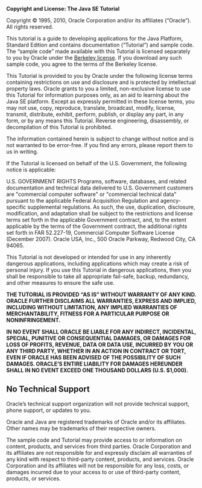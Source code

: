 **Copyright
and License: The Java SE Tutorial**

Copyright © 1995,
2010, Oracle Corporation and/or its affiliates (“Oracle”). All
rights reserved.

This tutorial is a
guide to developing applications for the Java Platform, Standard
Edition and contains documentation (“Tutorial”) and sample code.
The “sample code” made available with this Tutorial is licensed
separately to you by Oracle under the [Berkeley
license](http://developers.sun.com/license/berkeley_license.html).
If you download any such sample code, you agree to the terms of the
Berkeley license.

This Tutorial is
provided to you by Oracle under the following license terms
containing restrictions on use and disclosure and is protected by
intellectual property laws. Oracle grants to you a limited,
non-exclusive license to use this Tutorial for information purposes
only, as an aid to learning about the Java SE platform. Except as
expressly permitted in these license terms, you may not use, copy,
reproduce, translate, broadcast, modify, license, transmit,
distribute, exhibit, perform, publish, or display any part, in any
form, or by any means this Tutorial. Reverse engineering,
disassembly, or decompilation of this Tutorial is prohibited.

The information
contained herein is subject to change without notice and is not
warranted to be error-free. If you find any errors, please report
them to us in writing.

If the Tutorial is
licensed on behalf of the U.S. Government, the following notice is
applicable:

U.S. GOVERNMENT
RIGHTS Programs, software, databases, and related documentation and
technical data delivered to U.S. Government customers are "commercial
computer software" or "commercial technical data"
pursuant to the applicable Federal Acquisition Regulation and
agency-specific supplemental regulations. As such, the use,
duplication, disclosure, modification, and adaptation shall be
subject to the restrictions and license terms set forth in the
applicable Government contract, and, to the extent applicable by the
terms of the Government contract, the additional rights set forth in
FAR 52.227-19, Commercial Computer Software License (December 2007).
Oracle USA, Inc., 500 Oracle Parkway, Redwood City, CA 94065.

This Tutorial is not
developed or intended for use in any inherently dangerous
applications, including applications which may create a risk of
personal injury. If you use this Tutorial in dangerous applications,
then you shall be responsible to take all appropriate fail-safe,
backup, redundancy, and other measures to ensure the safe use.

**THE
TUTORIAL IS PROVIDED “AS IS” WITHOUT WARRANTY OF ANY KIND.
ORACLE FURTHER DISCLAIMS ALL WARRANTIES, EXPRESS AND IMPLIED,
INCLUDING WITHOUT LIMITATION, ANY IMPLIED WARRANTIES OF
MERCHANTABILITY, FITNESS FOR A PARTICULAR PURPOSE OR NONINFRINGEMENT.**

**IN
NO EVENT SHALL ORACLE BE LIABLE FOR ANY INDIRECT, INCIDENTAL,
SPECIAL, PUNITIVE OR CONSEQUENTIAL DAMAGES, OR DAMAGES FOR LOSS OF
PROFITS, REVENUE, DATA OR DATA USE, INCURRED BY YOU OR ANY THIRD
PARTY, WHETHER IN AN ACTION IN CONTRACT OR TORT, EVEN IF ORACLE HAS
BEEN ADVISED OF THE POSSIBILITY OF SUCH DAMAGES. ORACLE’S ENTIRE
LIABILITY FOR DAMAGES HEREUNDER SHALL IN NO EVENT EXCEED ONE THOUSAND
DOLLARS (U.S. $1,000).**

## No Technical Support

Oracle’s
technical support organization will not provide technical support,
phone support, or updates to you.

Oracle and Java are
registered trademarks of Oracle and/or its affiliates. Other names
may be trademarks of their respective owners.

The sample code and
Tutorial may provide access to or information on content, products,
and services from third parties. Oracle Corporation and its
affiliates are not responsible for and expressly disclaim all
warranties of any kind with respect to third-party content, products,
and services. Oracle Corporation and its affiliates will not be
responsible for any loss, costs, or damages incurred due to your
access to or use of third-party content, products, or services.